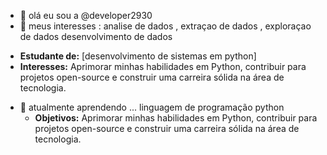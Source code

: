 - 👋 olá eu sou a @developer2930
- 👀 meus interesses : analise de dados , extraçao de dados , exploraçao de dados desenvolvimento de dados 
* **Estudante de:** [desenvolvimento de sistemas em python]
* **Interesses:**   Aprimorar minhas habilidades em Python, contribuir para projetos open-source e construir uma carreira sólida na área de tecnologia.
- 🌱 atualmente aprendendo ... linguagem de programação python
  * **Objetivos:** Aprimorar minhas habilidades em Python, contribuir para projetos open-source e construir uma carreira sólida na área de tecnologia.






